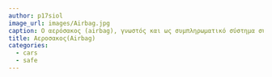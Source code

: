 ```yaml
---
author: p17siol
image_url: images/Airbag.jpg
caption: Ο αερόσακος (airbag), γνωστός και ως συμπληρωματικό σύστημα συγκράτησης (supplementary restraint system / S.R.S.), είναι ένα σύστημα παθητικής ασφάλειας των νεότερων και σύγχρονων αυτοκινήτων.
title: Αεροσακος(Airbag)
categories:
  - cars
  - safe
---
```

